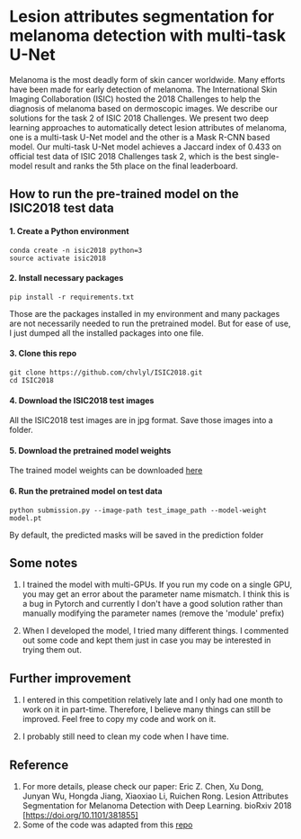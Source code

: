# Lesion attributes segmentation for melanoma detection with multi-task U-Net 
Melanoma is the most deadly form of skin cancer worldwide. Many efforts have been made for early detection of melanoma. The International Skin Imaging Collaboration (ISIC) hosted the 2018 Challenges to help the diagnosis of melanoma based on dermoscopic images. We describe our solutions for the task 2 of ISIC 2018 Challenges. We present two deep learning approaches to automatically detect lesion attributes of melanoma, one is a multi-task U-Net model and the other is a Mask R-CNN based model. Our multi-task U-Net model achieves a Jaccard index of 0.433 on official test data of ISIC 2018 Challenges task 2, which is the best single-model result and ranks the 5th place on the final leaderboard.

## How to run the pre-trained model on the ISIC2018 test data

#### 1. Create a Python environment
```
conda create -n isic2018 python=3
source activate isic2018
```

#### 2. Install necessary packages
```
pip install -r requirements.txt
```
Those are the packages installed in my environment and many packages are not necessarily needed to run the pretrained model. But for ease of use, I just dumped all the installed packages into one file.

#### 3. Clone this repo
```
git clone https://github.com/chvlyl/ISIC2018.git
cd ISIC2018
```

#### 4. Download the ISIC2018 test images
All the ISIC2018 test images are in jpg format. Save those images into a folder.

#### 5. Download the pretrained model weights
The trained model weights can be downloaded [here](https://drive.google.com/drive/folders/1oxA7AXwnIug2H91r_49qthekz6UP47rc?usp=sharing)

#### 6. Run the pretrained model on test data
```
python submission.py --image-path test_image_path --model-weight model.pt
```
By default, the predicted masks will be saved in the prediction folder

## Some notes
1. I trained the model with multi-GPUs. If you run my code on a single GPU, you may get an error about the parameter name mismatch. I think this is a bug in Pytorch and currently I don't have a good solution rather than manually modifying the parameter names (remove the 'module' prefix)

2. When I developed the model, I tried many different things. I commented out some code and kept them just in case you may be interested in trying them out. 

## Further improvement
1. I entered in this competition relatively late and I only had one month to work on it in part-time. Therefore, I believe many things can still be improved. Feel free to copy my code and work on it.

2. I probably still need to clean my code when I have time. 


## Reference    
1. For more details, please check our paper: Eric Z. Chen, Xu Dong, Junyan Wu, Hongda Jiang, Xiaoxiao Li, Ruichen Rong. Lesion Attributes Segmentation for Melanoma Detection with Deep Learning. bioRxiv 2018 [https://doi.org/10.1101/381855]
2. Some of the code was adapted from this [repo](https://github.com/ternaus/robot-surgery-segmentation)

